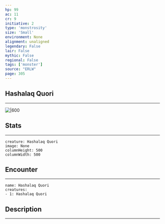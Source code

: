 ```yaml
---
hp: 99
ac: 11
cr: 9
initiative: 2
type: 'monstrosity'    
size: 'Small'
environment: None
alignment: unaligned
legendary: False
lair: False
mythic: False
regional: False
tags: ['monster']
source: "ERLW"
page: 305
---
```


## Hashalaq Quori
---

![|600](D:/Program%20Files/5e.tools/img/bestiary/ERLW/Hashalaq%20Quori.png)

## Stats
---

```statblock
creature: Hashalaq Quori
image: None
columnHeight: 500
columnWidth: 500
```

## Encounter
---

```encounter-table
name: Hashalaq Quori
creatures:
- 1: Hashalaq Quori
```

## Description
---




